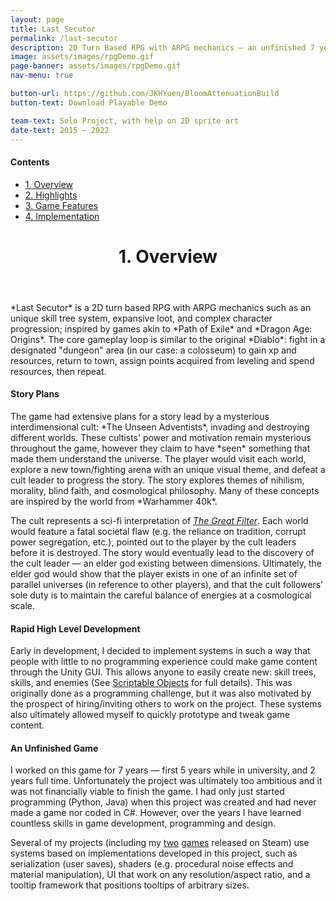 ```yaml
---
layout: page
title: Last Secutor
permalink: /last-secutor
description: 2D Turn Based RPG with ARPG mechanics — an unfinished 7 year project where I experimented and honed my skills in game development and programming
image: assets/images/rpgDemo.gif
page-banner: assets/images/rpgDemo.gif
nav-menu: true

button-url: https://github.com/JKHYuen/BloomAttenuationBuild
button-text: Download Playable Demo

team-text: Solo Project, with help on 2D sprite art
date-text: 2015 — 2022
---
```


<div class=nav>
<h4>Contents</h4>
<ul>
    <li><a href="#overview" class="button small scrolly"><span class="number">1.</span> Overview</a></li>
    <li><a href="#highlights" class="button small scrolly"><span class="number">2.</span> Highlights</a></li>
    <li><a href="#features" class="button small scrolly"><span class="number">3.</span> Game Features</a></li>
    <li><a href="#implementation" class="button small scrolly"><span class="number">4.</span> Implementation</a></li>
</ul>
</div>

<header id="overview" class="major page-header"><h1><span class="number">1.</span> Overview</h1></header>
*Last Secutor* is a 2D turn based RPG with ARPG mechanics such as an unique skill tree system, expansive loot, and complex character progression; inspired by games akin to *Path of Exile* and *Dragon Age: Origins*. The core gameplay loop is similar to the original *Diablo*: fight in a designated "dungeon" area (in our case: a colosseum) to gain xp and resources, return to town, assign points acquired from leveling and spend resources, then repeat. 
<!-- TODO: combat features interaction and positioning -->

<h4>Story Plans</h4>
The game had extensive plans for a story lead by a mysterious interdimensional cult: *The Unseen Adventists*, invading and destroying different worlds. These cultists' power and motivation remain mysterious throughout the game, however they claim to have *seen* something that made them understand the universe. The player would visit each world, explore a new town/fighting arena with an unique visual theme, and defeat a cult leader to progress the story. The story explores themes of nihilism, morality, blind faith, and cosmological philosophy. Many of these concepts are inspired by the world from *Warhammer 40k*.

The cult represents a sci-fi interpretation of *<a href="https://en.wikipedia.org/wiki/Great_Filter" target="_blank" rel="noopener noreferrer">The Great Filter</a>*. Each world would feature a fatal societal flaw (e.g. the reliance on tradition, corrupt power segregation, etc.), pointed out to the player by the cult leaders before it is destroyed. The story would eventually lead to the discovery of the cult leader — an elder god existing between dimensions. Ultimately, the elder god would show that the player exists in one of an infinite set of parallel universes (in reference to other players), and that the cult followers' sole duty is to maintain the careful balance of energies at a cosmological scale.

<h4>Rapid High Level Development</h4>
Early in development, I decided to implement systems in such a way that people with little to no programming experience could make game content through the Unity GUI. This allows anyone to easily create new: skill trees, skills, and enemies (See <a href="#" class="scrolly">Scriptable Objects</a> for full details). This was originally done as a programming challenge, but it was also motivated by the prospect of hiring/inviting others to work on the project. These systems also ultimately allowed myself to quickly prototype and tweak game content.

<h4>An Unfinished Game</h4>
I worked on this game for 7 years — first 5 years while in university, and 2 years full time. Unfortunately the project was ultimately too ambitious and it was not financially viable to finish the game. I had only just started programming (Python, Java) when this project was created and had never made a game nor coded in C#. However, over the years I have learned countless skills in game development, programming and design. 

Several of my projects (including my <a href="{{ site.baseurl }}/nothing-matters" target="_blank" rel="noopener noreferrer">two</a> <a href="{{ site.baseurl }}/physarum" target="_blank" rel="noopener noreferrer">games</a> released on Steam) use systems based on implementations developed in this project, such as serialization (user saves), shaders (e.g. procedural noise effects and material manipulation), UI that work on any resolution/aspect ratio, and a tooltip framework that positions tooltips of arbitrary sizes.